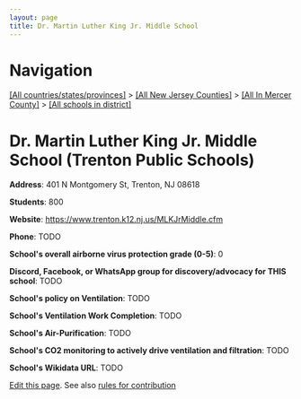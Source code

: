 ```yaml
---
layout: page
title: Dr. Martin Luther King Jr. Middle School
---
```

# Navigation

[[All countries/states/provinces]](../../../..) > [[All New Jersey Counties]](../../..) > [[All In Mercer County]](../..) > [[All schools in district]](..)

# Dr. Martin Luther King Jr. Middle School (Trenton Public Schools)

**Address**: 401 N Montgomery St, Trenton, NJ 08618

**Students**: 800

**Website**: <https://www.trenton.k12.nj.us/MLKJrMiddle.cfm>

**Phone**: TODO

**School's overall airborne virus protection grade (0-5)**: 0

**Discord, Facebook, or WhatsApp group for discovery/advocacy for THIS school**: TODO

**School's policy on Ventilation**: TODO

**School's Ventilation Work Completion**: TODO

**School's Air-Purification**: TODO

**School's CO2 monitoring to actively drive ventilation and filtration**: TODO

**School's Wikidata URL**: TODO


[Edit this page](https://github.com/ventilate-schools/NJ/edit/main/./Mercer/Trenton_Public_Schools/Dr._Martin_Luther_King_Jr._Middle_School.md). See also [rules for contribution](../../../contribution-rules/)